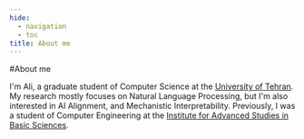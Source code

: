 ```yaml
---
hide:
  - navigation
  - toc
title: About me
---
```

#About me

I'm Ali, a graduate student of Computer Science at the [University of Tehran](https://cist.ut.ac.ir/en/). 
My research mostly focuses on Natural Language Processing, but I'm also interested in AI Alignment, and Mechanistic Interpretability. Previously, I was a student of Computer Engineering at the [Institute for Advanced Studies in Basic Sciences](https://iasbs.ac.ir/). 